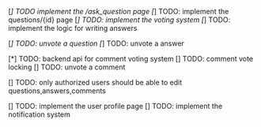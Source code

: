 [*] TODO implement the /ask_question page
[*]  TODO: implement the questions/{id} page
        [*] TODO: implement the voting system
        [*] TODO: implement the logic for writing answers

[*] TODO: unvote a question
[*] TODO: unvote a answer

[*] TODO: backend api for comment voting system
[] TODO: comment vote locking
[] TODO: unvote a comment

[] TODO: only authorized users should be able to edit questions,answers,comments

[]  TODO: implement the user profile page
[]  TODO: implement the notification system

